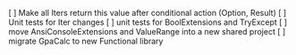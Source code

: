 ﻿[ ] Make all Iters return this value after conditional action (Option, Result) 
[ ] Unit tests for Iter changes
[ ] unit tests for BoolExtensions and TryExcept
[ ] move AnsiConsoleExtensions and ValueRange into a new shared project
[ ] migrate GpaCalc to new Functional library

